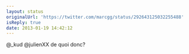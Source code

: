 ```yaml
---
layout: status
originalUrl: 'https://twitter.com/marcgg/status/292643125032255488'
isReply: true
date: 2013-01-19 14:42:12
---
```


@_kud @julienXX de quoi donc?
